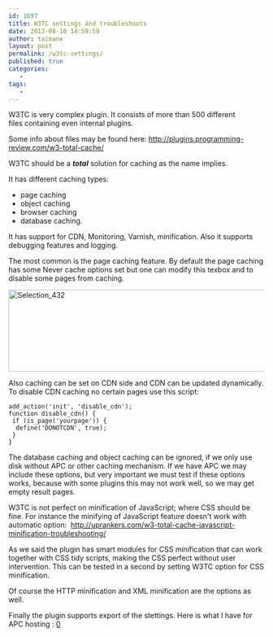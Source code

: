 ```yaml
---
id: 1697
title: W3TC settings and troubleshoots
date: 2013-08-10 14:59:59
author: taimane
layout: post
permalink: /w3tc-settings/
published: true
categories:
   -
tags:
   -
---
```

W3TC is very complex plugin. It consists of more than 500 different files containing even internal plugins.



Some info about files may be found here: <a href="http://plugins.programming-review.com/w3-total-cache/">http://plugins.programming-review.com/w3-total-cache/</a>



W3TC should be a <em><strong>total</strong></em> solution for caching as the name implies.

It has different caching types:

* page caching
* object caching
* browser caching
* database caching.

It has support for CDN, Monitoring, Varnish, minification. Also it supports debugging features and logging.


The most common is the page caching feature. By default the page caching has some Never cache options set but one can modify this texbox and to disable some pages from caching.



<a href="https://programming-review.com/wp-content/uploads/2013/08/Selection_432.png"><img class="alignleft size-full wp-image-1704" alt="Selection_432" src="https://programming-review.com/wp-content/uploads/2013/08/Selection_432.png" width="665" height="161" /></a>



Also caching can be set on CDN side and CDN can be updated dynamically. To disable CDN caching no certain pages use this script:

```
add_action('init', 'disable_cdn');
function disable_cdn() {
 if (is_page('yourpage')) {
  define('DONOTCDN', true);
 }
}
```

The database caching and object caching can be ignored, if we only use disk without APC or other caching mechanism. If we have APC we may include these options, but very important we must test if these options works, because with some plugins this may not work well, so we may get empty result pages.



W3TC is not perfect on minification of JavaScript; where CSS should be fine. For instance the minifying of JavaScript feature doesn't work with automatic option:  <a href="http://uprankers.com/w3-total-cache-javascript-minification-troubleshooting/">http://uprankers.com/w3-total-cache-javascript-minification-troubleshooting/</a>



As we said the plugin has smart modules for CSS minification that can work together with CSS tidy scripts, making the CSS perfect without user intervention. This can be tested in a second by setting W3TC option for CSS minification.



Of course the HTTP minification and XML minification are the options as well.



Finally the plugin supports export of the stettings. Here is what I have for APC hosting : <a href="https://programming-review.com/wp-content/uploads/2013/08/0.txt">0</a>


